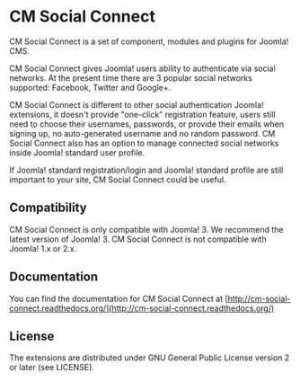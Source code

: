 CM Social Connect
====================

CM Social Connect is a set of component, modules and plugins for Joomla! CMS.

CM Social Connect gives Joomla! users ability to authenticate via social networks. At the present time there are 3 popular social networks supported: Facebook, Twitter and Google+.

CM Social Connect is different to other social authentication Joomla! extensions, it doesn't provide "one-click" registration feature, users still need to choose their usernames, passwords, or provide their emails when signing up, no auto-generated username and no random password. CM Social Connect also has an option to manage connected social networks inside Joomla! standard user profile.

If Joomla! standard registration/login and Joomla! standard profile are still important to your site, CM Social Connect could be useful.

Compatibility
---------------------
CM Social Connect is only compatible with Joomla! 3. We recommend the latest version of Joomla! 3.
CM Social Connect is not compatible with Joomla! 1.x or 2.x.

Documentation
---------------------
You can find the documentation for CM Social Connect at [http://cm-social-connect.readthedocs.org/](http://cm-social-connect.readthedocs.org/)

License
---------------------
The extensions are distributed under GNU General Public License version 2 or later (see LICENSE).
